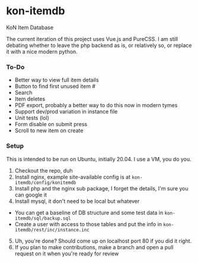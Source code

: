 kon-itemdb
==========

KoN Item Database

The current iteration of this project uses Vue.js and PureCSS.  I am still debating whether to leave the php backend as is, or relatively so, or replace it with a nice modern python.



### To-Do
- Better way to view full item details
- Button to find first unused item #
- Search 
- Item deletes
- PDF export, probably a better way to do this now in modern tymes
- Support dev/prod variation in instance file
- Unit tests (lol)
- Form disable on submit press
- Scroll to new item on create


### Setup

This is intended to be run on Ubuntu, initially 20.04. I use a VM, you do you.

1. Checkout the repo, duh
2. Install nginx, example site-available config is at `kon-itemdb/config/konitemdb`
3. Install php and the nginx sub package, I forget the details, I'm sure you can google it
4. Install mysql, it don't need to be local but whatever
  - You can get a baseline of DB structure and some test data in `kon-itemdb/sql/backup.sql`
  - Create a user with access to those tables and put the info in `kon-itemdb/rest/inc/instance.inc`
5. Uh, you're done? Should come up on localhost port 80 if you did it right.
6. If you plan to make contributions, make a branch and open a pull request on it when you're ready for review